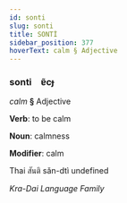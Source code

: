 ```yaml
---
id: sonti
slug: sonti
title: SONTİ
sidebar_position: 377
hoverText: calm § Adjective
---
```


### sonti&emsp;<span kind="abugida">ɐ̃cɟ</span>

*calm* **§** Adjective

**Verb**: to be calm

**Noun**: calmness

**Modifier**: calm

Thai สันติ sǎn-dtì undefined

*Kra-Dai Language Family*